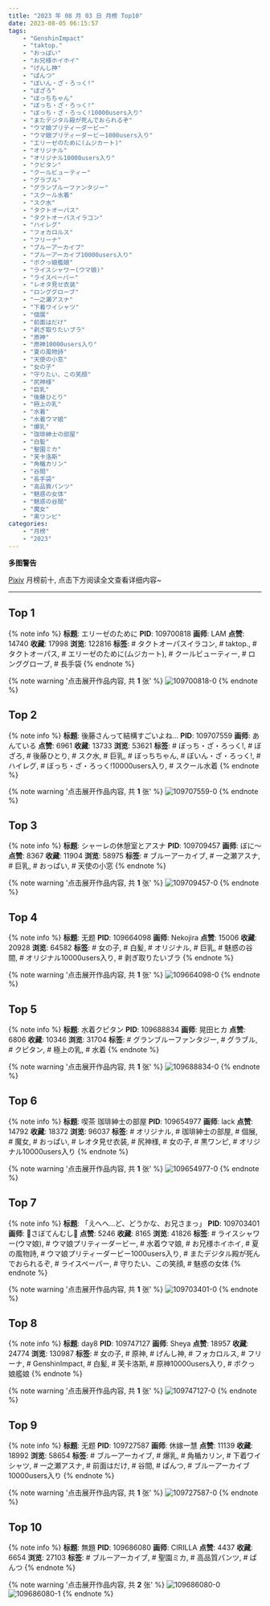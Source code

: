 ```yaml
---
title: "2023 年 08 月 03 日 月榜 Top10"
date: 2023-08-05 06:15:57
tags:
    - "GenshinImpact"
    - "taktop."
    - "おっぱい"
    - "お兄様ホイホイ"
    - "げんし神"
    - "ぱんつ"
    - "ぼいん・ざ・ろっく!"
    - "ぼざろ"
    - "ぼっちちゃん"
    - "ぼっち・ざ・ろっく!"
    - "ぼっち・ざ・ろっく!10000users入り"
    - "またデジタル殿が死んでおられるぞ"
    - "ウマ娘プリティーダービー"
    - "ウマ娘プリティーダービー1000users入り"
    - "エリーゼのために(ムジカート)"
    - "オリジナル"
    - "オリジナル10000users入り"
    - "クピタン"
    - "クールビューティー"
    - "グラブル"
    - "グランブルーファンタジー"
    - "スクール水着"
    - "スク水"
    - "タクトオーパス"
    - "タクトオーパスイラコン"
    - "ハイレグ"
    - "フォカロルス"
    - "フリーナ"
    - "ブルーアーカイブ"
    - "ブルーアーカイブ10000users入り"
    - "ボクっ娘艦娘"
    - "ライスシャワー(ウマ娘)"
    - "ライスペーパー"
    - "レオタ見せ衣装"
    - "ロンググローブ"
    - "一之瀬アスナ"
    - "下着ワイシャツ"
    - "個展"
    - "前面はだけ"
    - "剥ぎ取りたいブラ"
    - "原神"
    - "原神10000users入り"
    - "夏の風物詩"
    - "天使の小窓"
    - "女の子"
    - "守りたい、この笑顔"
    - "尻神様"
    - "巨乳"
    - "後藤ひとり"
    - "極上の乳"
    - "水着"
    - "水着ウマ娘"
    - "爆乳"
    - "珈琲紳士の部屋"
    - "白髪"
    - "聖園ミカ"
    - "芙卡洛斯"
    - "角楯カリン"
    - "谷間"
    - "長手袋"
    - "高品質パンツ"
    - "魅惑の女体"
    - "魅惑の谷間"
    - "魔女"
    - "黒ワンピ"
categories:
    - "月榜"
    - "2023"
---
```


<i class="fa fa-triangle-exclamation"></i>**多图警告**<i class="fa fa-triangle-exclamation"></i>

[Pixiv](https://www.pixiv.net/) 月榜前十, 点击下方阅读全文查看详细内容~

<!-- more -->

---

## Top 1

{% note info %}
**标题**: エリーゼのために
**PID**: 109700818 **画师**: LAM
**点赞**: 14740 **收藏**: 17998 **浏览**: 122816
**标签**: # タクトオーパスイラコン, # taktop., # タクトオーパス, # エリーゼのために(ムジカート), # クールビューティー, # ロンググローブ, # 長手袋
{% endnote %}

{% note warning '点击展开作品内容, 共 **1** 张' %}
![109700818-0](https://i.pixiv.re/img-original/img/2023/07/07/18/00/43/109700818_p0.png)
{% endnote %}

## Top 2

{% note info %}
**标题**: 後藤さんって結構すごいよね…
**PID**: 109707559 **画师**: あんている
**点赞**: 6961 **收藏**: 13733 **浏览**: 53621
**标签**: # ぼっち・ざ・ろっく!, # ぼざろ, # 後藤ひとり, # スク水, # 巨乳, # ぼっちちゃん, # ぼいん・ざ・ろっく!, # ハイレグ, # ぼっち・ざ・ろっく!10000users入り, # スクール水着
{% endnote %}

{% note warning '点击展开作品内容, 共 **1** 张' %}
![109707559-0](https://i.pixiv.re/img-original/img/2023/07/07/21/26/47/109707559_p0.jpg)
{% endnote %}

## Top 3

{% note info %}
**标题**: シャーレの休憩室とアスナ
**PID**: 109709457 **画师**: ぼに～
**点赞**: 8367 **收藏**: 11904 **浏览**: 58975
**标签**: # ブルーアーカイブ, # 一之瀬アスナ, # 巨乳, # おっぱい, # 天使の小窓
{% endnote %}

{% note warning '点击展开作品内容, 共 **1** 张' %}
![109709457-0](https://i.pixiv.re/img-original/img/2023/07/07/22/29/18/109709457_p0.png)
{% endnote %}

## Top 4

{% note info %}
**标题**: 无题
**PID**: 109664098 **画师**: Nekojira
**点赞**: 15006 **收藏**: 20928 **浏览**: 64582
**标签**: # 女の子, # 白髪, # オリジナル, # 巨乳, # 魅惑の谷間, # オリジナル10000users入り, # 剥ぎ取りたいブラ
{% endnote %}

{% note warning '点击展开作品内容, 共 **1** 张' %}
![109664098-0](https://i.pixiv.re/img-original/img/2023/07/06/10/02/31/109664098_p0.png)
{% endnote %}

## Top 5

{% note info %}
**标题**: 水着クピタン
**PID**: 109688834 **画师**: 晃田ヒカ
**点赞**: 6806 **收藏**: 10346 **浏览**: 31704
**标签**: # グランブルーファンタジー, # グラブル, # クピタン, # 極上の乳, # 水着
{% endnote %}

{% note warning '点击展开作品内容, 共 **1** 张' %}
![109688834-0](https://i.pixiv.re/img-original/img/2023/07/07/05/10/15/109688834_p0.jpg)
{% endnote %}

## Top 6

{% note info %}
**标题**: 喫茶 珈琲紳士の部屋
**PID**: 109654977 **画师**: lack
**点赞**: 14792 **收藏**: 18372 **浏览**: 96037
**标签**: # オリジナル, # 珈琲紳士の部屋, # 個展, # 魔女, # おっぱい, # レオタ見せ衣装, # 尻神様, # 女の子, # 黒ワンピ, # オリジナル10000users入り
{% endnote %}

{% note warning '点击展开作品内容, 共 **1** 张' %}
![109654977-0](https://i.pixiv.re/img-original/img/2023/07/06/00/00/44/109654977_p0.jpg)
{% endnote %}

## Top 7

{% note info %}
**标题**: 「えへへ…ど、どうかな、お兄さまっ」
**PID**: 109703401 **画师**: 🌵さぼてんむし🌵
**点赞**: 5246 **收藏**: 8165 **浏览**: 41826
**标签**: # ライスシャワー(ウマ娘), # ウマ娘プリティーダービー, # 水着ウマ娘, # お兄様ホイホイ, # 夏の風物詩, # ウマ娘プリティーダービー1000users入り, # またデジタル殿が死んでおられるぞ, # ライスペーパー, # 守りたい、この笑顔, # 魅惑の女体
{% endnote %}

{% note warning '点击展开作品内容, 共 **1** 张' %}
![109703401-0](https://i.pixiv.re/img-original/img/2023/07/07/19/30/01/109703401_p0.jpg)
{% endnote %}

## Top 8

{% note info %}
**标题**: day8
**PID**: 109747127 **画师**: Sheya
**点赞**: 18957 **收藏**: 24774 **浏览**: 130987
**标签**: # 女の子, # 原神, # げんし神, # フォカロルス, # フリーナ, # GenshinImpact, # 白髪, # 芙卡洛斯, # 原神10000users入り, # ボクっ娘艦娘
{% endnote %}

{% note warning '点击展开作品内容, 共 **1** 张' %}
![109747127-0](https://i.pixiv.re/img-original/img/2023/07/09/01/02/41/109747127_p0.jpg)
{% endnote %}

## Top 9

{% note info %}
**标题**: 无题
**PID**: 109727587 **画师**: 休嫁一慧
**点赞**: 11139 **收藏**: 18992 **浏览**: 58654
**标签**: # ブルーアーカイブ, # 爆乳, # 角楯カリン, # 下着ワイシャツ, # 一之瀬アスナ, # 前面はだけ, # 谷間, # ぱんつ, # ブルーアーカイブ10000users入り
{% endnote %}

{% note warning '点击展开作品内容, 共 **1** 张' %}
![109727587-0](https://i.pixiv.re/img-original/img/2023/07/08/13/47/44/109727587_p0.png)
{% endnote %}

## Top 10

{% note info %}
**标题**: 無題
**PID**: 109686080 **画师**: CIRILLA
**点赞**: 4437 **收藏**: 6654 **浏览**: 27103
**标签**: # ブルーアーカイブ, # 聖園ミカ, # 高品質パンツ, # ぱんつ
{% endnote %}

{% note warning '点击展开作品内容, 共 **2** 张' %}
![109686080-0](https://i.pixiv.re/img-original/img/2023/07/07/01/46/49/109686080_p0.jpg)
![109686080-1](https://i.pixiv.re/img-original/img/2023/07/07/01/46/49/109686080_p1.jpg)
{% endnote %}
